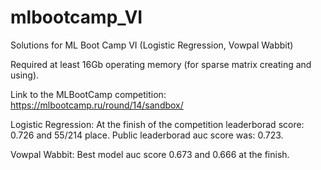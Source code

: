 # mlbootcamp_VI
Solutions for ML Boot Camp VI (Logistic Regression, Vowpal Wabbit)

Required at least 16Gb operating memory (for sparse matrix creating and using).

Link to the MLBootCamp competition: https://mlbootcamp.ru/round/14/sandbox/

Logistic Regression:
At the finish of the competition leaderborad score: 0.726 and 55/214 place.
Public leaderborad auc score was: 0.723.

Vowpal Wabbit:
Best model auc score 0.673 and 0.666 at the finish.
